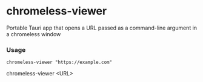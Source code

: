 # chromeless-viewer
Portable Tauri app that opens a URL passed as a command-line argument in a chromeless window

### Usage
```
chromeless-viewer "https://example.com"
```
chromeless-viewer \<URL\>